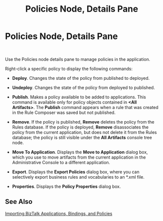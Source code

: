 ﻿---
title: Policies Node, Details Pane
TOCTitle: Policies Node, Details Pane
ms:assetid: fe4dfc1d-299e-4af1-a7fc-29045f3b9b6c
ms:mtpsurl: https://msdn.microsoft.com/en-us/library/Aa562147(v=BTS.80)
ms:contentKeyID: 51533786
ms.date: 08/30/2017
mtps_version: v=BTS.80
f1_keywords:
- bts10.admin.resultsobject.policy
---

# Policies Node, Details Pane

 

Use the Policies node details pane to manage policies in the application.

Right-click a specific policy to display the following commands:

  - **Deploy**. Changes the state of the policy from published to deployed.

  - **Undeploy**. Changes the state of the policy from deployed to published.

  - **Publish**. Makes a policy available to be added to applications. This command is available only for policy objects contained in **\<All Artifacts\>**. The **Publish** command appears when a rule that was created in the Rule Composer was saved but not published.

  - **Remove**. If the policy is published, **Remove** deletes the policy from the Rules database. If the policy is deployed, **Remove** disassociates the policy from the current application, but does not delete it from the Rules database; the policy is still visible under the **All Artifacts** console tree node.

  - **Move To Application**. Displays the **Move to Application** dialog box, which you use to move artifacts from the current application in the Administrative Console to a different application.

  - **Export**. Displays the **Export Policies** dialog box, where you can selectively export business rules and vocabularies to an \*.xml file.

  - **Properties**. Displays the **Policy Properties** dialog box.

## See Also

[Importing BizTalk Applications, Bindings, and Policies](https://msdn.microsoft.com/en-us/library/aa560565\(v=bts.80\))

